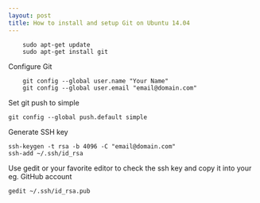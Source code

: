 ```yaml
---
layout: post
title: How to install and setup Git on Ubuntu 14.04
---
```


```
    sudo apt-get update
    sudo apt-get install git
```

Configure Git

```
    git config --global user.name "Your Name"
    git config --global user.email "email@domain.com"
```

Set git push to simple
```
git config --global push.default simple
```

Generate SSH key
```
ssh-keygen -t rsa -b 4096 -C "email@domain.com"
ssh-add ~/.ssh/id_rsa
```

Use gedit or your favorite editor to check the ssh key and copy it into your eg. GitHub account
```
gedit ~/.ssh/id_rsa.pub
```